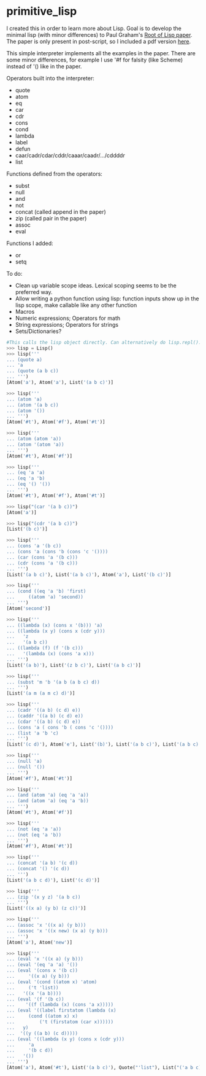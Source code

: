 # primitive_lisp

I created this in order to learn more about Lisp.
Goal is to develop the minimal lisp (with minor differences) to Paul Graham's [Root of Lisp paper](http://www.paulgraham.com/rootsoflisp.html). 
The paper is only present in post-script, so I included a pdf version [here](https://raw.githubusercontent.com/mmiguel6288code/primitive_lisp/main/jmc.pdf).

This simple interpreter implements all the examples in the paper. There are some minor differences, for example I use '#f for falsity (like Scheme) instead of '() like in the paper.

Operators built into the interpreter:
- quote
- atom
- eq
- car
- cdr
- cons
- cond
- lambda
- label
- defun
- caar/cadr/cdar/cddr/caaar/caadr/.../cddddr
- list

Functions defined from the operators:
- subst
- null
- and
- not
- concat (called append in the paper)
- zip (called pair in the paper)
- assoc
- eval

Functions I added:
- or
- setq

To do:
- Clean up variable scope ideas. Lexical scoping seems to be the preferred way.
- Allow writing a python function using lisp: function inputs show up in the lisp scope, make callable like any other function
- Macros
- Numeric expressions; Operators for math
- String expressions; Operators for strings
- Sets/Dictionaries?


```python
#This calls the lisp object directly. Can alternatively do lisp.repl().
>>> lisp = Lisp()
>>> lisp('''
... (quote a)
... 'a
... (quote (a b c))
... ''')
[Atom('a'), Atom('a'), List('(a b c)')]

>>> lisp('''
... (atom 'a)
... (atom '(a b c))
... (atom '())
... ''')
[Atom('#t'), Atom('#f'), Atom('#t')]

>>> lisp('''
... (atom (atom 'a))
... (atom '(atom 'a))
... ''')
[Atom('#t'), Atom('#f')]

>>> lisp('''
... (eq 'a 'a)
... (eq 'a 'b)
... (eq '() '())
... ''')
[Atom('#t'), Atom('#f'), Atom('#t')]

>>> lisp("(car '(a b c))")
[Atom('a')]

>>> lisp("(cdr '(a b c))")
[List('(b c)')]

>>> lisp('''
... (cons 'a '(b c))
... (cons 'a (cons 'b (cons 'c '())))
... (car (cons 'a '(b c)))
... (cdr (cons 'a '(b c)))
... ''')
[List('(a b c)'), List('(a b c)'), Atom('a'), List('(b c)')]

>>> lisp('''
... (cond ((eq 'a 'b) 'first)
...     ((atom 'a) 'second))
... ''')
[Atom('second')]

>>> lisp('''
... ((lambda (x) (cons x '(b))) 'a)
... ((lambda (x y) (cons x (cdr y)))
...   'z
...   '(a b c))
... ((lambda (f) (f '(b c)))
...   '(lambda (x) (cons 'a x)))
... ''')
[List('(a b)'), List('(z b c)'), List('(a b c)')]

>>> lisp('''
... (subst 'm 'b '(a b (a b c) d))
... ''')
[List('(a m (a m c) d)')]

>>> lisp('''
... (cadr '((a b) (c d) e))
... (caddr '((a b) (c d) e))
... (cdar '((a b) (c d) e))
... (cons 'a ( cons 'b ( cons 'c '())))
... (list 'a 'b 'c)
... ''')
[List('(c d)'), Atom('e'), List('(b)'), List('(a b c)'), List('(a b c)')]

>>> lisp('''
... (null 'a)
... (null '())
... ''')
[Atom('#f'), Atom('#t')]

>>> lisp('''
... (and (atom 'a) (eq 'a 'a))
... (and (atom 'a) (eq 'a 'b))
... ''')
[Atom('#t'), Atom('#f')]

>>> lisp('''
... (not (eq 'a 'a))
... (not (eq 'a 'b))
... ''')
[Atom('#f'), Atom('#t')]

>>> lisp('''
... (concat '(a b) '(c d))
... (concat '() '(c d))
... ''')
[List('(a b c d)'), List('(c d)')]

>>> lisp('''
... (zip '(x y z) '(a b c))
... ''')
[List('((x a) (y b) (z c))')]

>>> lisp('''
... (assoc 'x '((x a) (y b)))
... (assoc 'x '((x new) (x a) (y b)))
... ''')
[Atom('a'), Atom('new')]

>>> lisp('''
... (eval 'x '((x a) (y b)))
... (eval '(eq 'a 'a) '())
... (eval '(cons x '(b c))
...     '((x a) (y b)))
... (eval '(cond ((atom x) 'atom)
...     ('t 'list))
...   '((x '(a b))))
... (eval '(f '(b c))
...    '((f (lambda (x) (cons 'a x)))))
... (eval '((label firstatom (lambda (x)
...     (cond ((atom x) x)
...         ('t (firstatom (car x))))))
...   y)
...  '((y ((a b) (c d)))))
... (eval '((lambda (x y) (cons x (cdr y)))
...     'a
...     '(b c d))
...   '())
... ''')
[Atom('a'), Atom('#t'), List('(a b c)'), Quote("'list"), List("('a b c)"), Atom('a'), List("('a c d)")]
```
